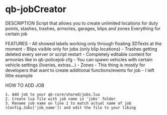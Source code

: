 # qb-jobCreator

DESCRIPTION
    Script that allows you to create unlimited locations for duty points, stashes, trashes, armories, garages, blips and zones
    Everything for certain job

FEATURES
    - All showed labels working only through floating 3DTexts at the moment
    - Blips visible only for jobs (only blip locations)
    - Trashes getting deleted every server or script restart
    - Completely editable content for armories like in qb-policejob cfg
    - You can spawn vehicles with certain vehicle settings (liveries, extras...)
    - Zones 
        - This thing is mostly for developers that want to create additional functions/events for job
        - I left little example
    
 

HOW TO ADD JOB 
    
    1. Add job to your qb-core/shared/jobs.lua
    2. Create lua file with job name in 'jobs' folder
    3. Rename job name on line 1 to match actual name of job (Config.Jobs['job_name']) and edit the file to your liking
